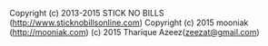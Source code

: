 Copyright (c) 2013-2015 STICK NO BILLS (http://www.sticknobillsonline.com) Copyright (c) 2015 mooniak (http://mooniak.com) (c) 2015 Tharique Azeez(zeezat@gmail.com)
